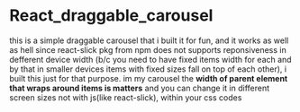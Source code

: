 # React_draggable_carousel
this is a simple draggable carousel that i built it for fun, and it works as well as hell
since react-slick pkg from npm does not supports reponsiveness in defferent device width (b/c you need to have fixed items width for each and by that in smaller devices items with fixed sizes fall on top of each other), i built this just for that purpose.
im my carousel the **width of parent element that wraps around items is matters** and you can change it in different screen sizes not with js(like react-slick), within your css codes




